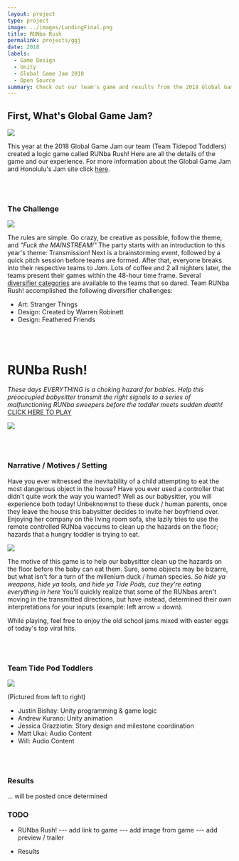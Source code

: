 ```yaml
---
layout: project
type: project
image: ../images/LandingFinal.png
title: RUNba Rush
permalink: projects/ggj
date: 2018
labels:
  - Game Design
  - Unity
  - Global Game Jam 2018
  - Open Source
summary: Check out our team's game and results from the 2018 Global Game Jam competition! 
---
```


## First, What's Global Game Jam? 
<img class="ui small left floated rounded image" src="https://pbs.twimg.com/media/DTVBnngV4AENpyg.jpg:large">

This year at the 2018 Global Game Jam our team (Team Tidepod Toddlers) created a logic game called RUNba Rush! Here are all the details of the game and our experience. For more information about the Global Game Jam and Honolulu's Jam site click [here](https://medium.com/@spyhi/hey-honolulu-global-game-jam-2018-is-from-january-26-18-lets-get-ready-5f5c518962a). 

<br><br>
### The Challenge
<img class="ui small right floated rounded image" src="https://globalgamejam.org/sites/default/files/styles/responsive_large__wide/public/field_news_story_image_video/transmission.jpg?itok=vXkYGCpc&timestamp=1516999123"> 

The rules are simple. Go crazy, be creative as possible, follow the theme, and *"Fuck the MAINSTREAM!"* The party starts with an introduction to this year's theme: Transmission! Next is a brainstorming event, followed by a quick pitch session before teams are formed. After that, everyone breaks into their respective teams to *Jam*. Lots of coffee and 2 all nighters later, the teams present their games within the 48-hour time frame. Several [diversifier categories](https://globalgamejam.org/news/ggj18-diversifiers) are available to the teams that so dared. Team RUNba Rush! accomplished the following diversifier challenges: 
- Art: Stranger Things
- Design: Created by Warren Robinett
- Design: Feathered Friends


<br><br>
# RUNba Rush!
*These days EVERYTHING is a choking hazard for babies. 
Help this preoccupied babysitter transmit the right signals to a series of malfunctioning RUNba sweepers before the toddler meets sudden death!* 
[CLICK HERE TO PLAY](link)

<img class="ui medium centered floated rounded image" src="https://pbs.twimg.com/media/DTVBnngV4AENpyg.jpg:large">

<br><br>
### Narrative / Motives / Setting
Have you ever witnessed the inevitability of a child attempting to eat the most dangerous object in the house? Have you ever used a controller that didn't quite work the way you wanted? Well as our babysitter, you will experience both today! Unbeknownst to these duck / human parents, once they leave the house this babysitter decides to invite her boyfriend over. Enjoying her company on the living room sofa, she lazily tries to use the remote controlled RUNba vaccums to clean up the hazards on the floor; hazards that a hungry toddler is trying to eat. 

<img class="ui left centered floated rounded image" src="https://pixel.nymag.com/imgs/daily/selectall/2017/12/28/28-tide-pods-kid.w710.h473.jpg">

The motive of this game is to help our babysitter clean up the hazards on the floor before the baby can eat them. Sure, some objects may be bizarre, but what isn't for a turn of the millenium duck / human species. *So hide ya weapons, hide ya tools, and hide ya Tide Pods, cuz they're eating everything in here* You'll quickly realize that some of the RUNbas aren't moving in the transmitted directions, but have instead, determined their own interpretations for your inputs (example: left arrow = down). 

While playing, feel free to enjoy the old school jams mixed with easter eggs of today's top viral hits.

<br><br>
### Team Tide Pod Toddlers
<img class="ui small left floated rounded image"  src="https://globalgamejam.org/sites/default/files/styles/responsive_large__wide/public/field_news_story_image_video/transmission.jpg?itok=vXkYGCpc&timestamp=1516999123">

(Pictured from left to right) 
- Justin Bishay: Unity programming & game logic
- Andrew Kurano: Unity animation
- Jessica Grazziotin: Story design and milestone coordination
- Matt Ukai: Audio Content
- Will: Audio Content


<br><br>
### Results
... will be posted once determined



### TODO

- RUNba Rush!
--- add link to game
--- add image from game
--- add preview / trailer

- Results






